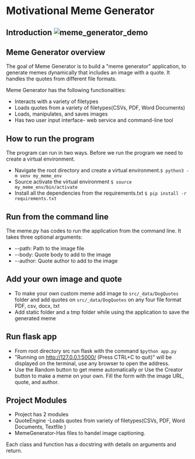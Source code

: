 # Motivational Meme Generator 
## Introduction ![meme_generator_demo](https://user-images.githubusercontent.com/65842436/114586160-a7d06280-9c84-11eb-85a8-d9bfed9b214b.gif)


## Meme Generator overview
The goal of Meme Generator is to build a "meme generator" application, to generate memes dynamically that includes an image with a quote. It handles the quotes from different file formats.

Meme Generator has the following functionalities:
* Interacts with a variety of filetypes
* Loads quotes from a variety of filetypes(CSVs, PDF, Word Documents)
* Loads, manipulates, and saves images
* Has two user input interface- web service and command-line tool

## How to run the program 
The program can run in two ways. Before we run the program we need to create a virtual environment.
* Navigate the root directory and create a virtual environment.`$ python3 -m venv my_meme_env`
* Source activate the virtual environment `$ source my_meme_env/bin/activate`
* Install all the dependencies from the requirements.txt `$ pip install -r requirements.txt`
  
## Run from the command line 
 The meme.py has codes to run the application from the command line. It takes three optional arguments:
 * --path: Path to the image file
 * --body: Quote body to add to the image
 * --author: Quote author to add to the image
## Add your own image and quote 
* To make your own custom meme add image to `src/_data/DogQuotes` folder and add quotes on `src/_data/DogQuotes` on any four file format PDF, csv, docx, txt 
* Add static folder and a tmp folder while using the application to save the generated meme


## Run flask app
 * From root directory src run flask with the command `$python app.py`
 * "Running on http://127.0.0.1:5000/ (Press CTRL+C to quit)" will be displayed on the terminal, use any browser to open the address.
 * Use the Random button to get meme automatically or Use the Creator button to make a meme on your own. Fill the form with the image URL, quote, and author.

## Project Modules 
 * Project has 2 modules 
 * QuoteEngine -Loads quotes from variety of filetypes(CSVs, PDF, Word Documents, Textfile )
 * MemeGenerator-Has files to handel image captioning.

 Each class and function has a docstring with details on arguments and return.    
 

